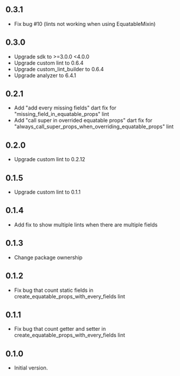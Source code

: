 ## 0.3.1

- Fix bug #10 (lints not working when using EquatableMixin)

## 0.3.0

- Upgrade sdk to >=3.0.0 <4.0.0
- Upgrade custom lint to 0.6.4
- Upgrade custom_lint_builder to 0.6.4
- Upgrade analyzer to 6.4.1

## 0.2.1

- Add "add every missing fields" dart fix for "missing_field_in_equatable_props" lint
- Add "call super in overrided equatable props" dart fix for "always_call_super_props_when_overriding_equatable_props" lint

## 0.2.0

- Upgrade custom lint to 0.2.12

## 0.1.5

- Upgrade custom lint to 0.1.1

## 0.1.4

- Add fix to show multiple lints when there are multiple fields

## 0.1.3

- Change package ownership

## 0.1.2

- Fix bug that count static fields in create_equatable_props_with_every_fields lint

## 0.1.1

- Fix bug that count getter and setter in create_equatable_props_with_every_fields lint

## 0.1.0

- Initial version.
